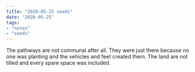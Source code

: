 ```yaml
---
title: "2020-05-25 seeds"
date: "2020-05-25"
tags:
- "notes"
- "seeds"
---
```


The pathways are not communal after all. They were just there because no one was planting and the vehicles and feet created them. The land are not tilled and every spare space was included.